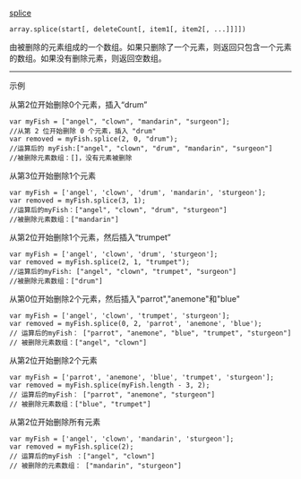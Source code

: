 [splice](https://developer.mozilla.org/zh-CN/docs/Web/JavaScript/Reference/Global_Objects/Array/splice)

    array.splice(start[, deleteCount[, item1[, item2[, ...]]]])

由被删除的元素组成的一个数组。如果只删除了一个元素，则返回只包含一个元素的数组。如果没有删除元素，则返回空数组。

---

示例

从第2位开始删除0个元素，插入“drum”

    var myFish = ["angel", "clown", "mandarin", "surgeon"];
    //从第 2 位开始删除 0 个元素，插入 "drum"
    var removed = myFish.splice(2, 0, "drum");
    //运算后的 myFish:["angel", "clown", "drum", "mandarin", "surgeon"]
    //被删除元素数组：[]，没有元素被删除


从第3位开始删除1个元素

    var myFish = ['angel', 'clown', 'drum', 'mandarin', 'sturgeon'];
    var removed = myFish.splice(3, 1);
    //运算后的myFish：["angel", "clown", "drum", "sturgeon"]
    //被删除元素数组：["mandarin"]

从第2位开始删除1个元素，然后插入“trumpet”

    var myFish = ['angel', 'clown', 'drum', 'sturgeon'];
    var removed = myFish.splice(2, 1, "trumpet");
    //运算后的myFish: ["angel", "clown", "trumpet", "surgeon"]
    //被删除元素数组：["drum"]

从第0位开始删除2个元素，然后插入"parrot","anemone"和"blue"

    var myFish = ['angel', 'clown', 'trumpet', 'sturgeon'];
    var removed = myFish.splice(0, 2, 'parrot', 'anemone', 'blue');
    // 运算后的myFish： ["parrot", "anemone", "blue", "trumpet", "sturgeon"]
    // 被删除元素数组：["angel", "clown"]

从第2位开始删除2个元素

    var myFish = ['parrot', 'anemone', 'blue', 'trumpet', 'sturgeon'];
    var removed = myFish.splice(myFish.length - 3, 2);
    // 运算后的myFish： ["parrot", "anemone", "sturgeon"]
    // 被删除元素数组：["blue", "trumpet"]


从第2位开始删除所有元素

    var myFish = ['angel', 'clown', 'mandarin', 'sturgeon'];
    var removed = myFish.splice(2);
    // 运算后的myFish ：["angel", "clown"]
    // 被删除的元素数组： ["mandarin", "sturgeon"]
